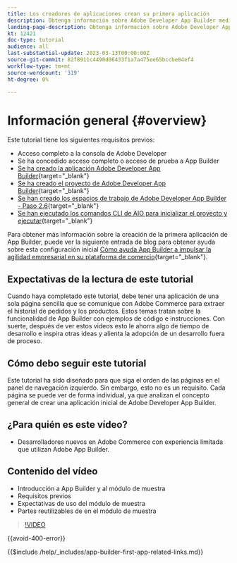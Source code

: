 ```yaml
---
title: Los creadores de aplicaciones crean su primera aplicación
description: Obtenga información sobre Adobe Developer App Builder mediante Adobe Commerce y cree su primera aplicación.
landing-page-description: Obtenga información sobre Adobe Developer App Builder , que se utiliza con Adobe Commerce, y cree su primera aplicación.
kt: 12421
doc-type: tutorial
audience: all
last-substantial-update: 2023-03-13T00:00:00Z
source-git-commit: 82f8911c4490d06433f1a7a475ee65bccbe04ef4
workflow-type: tm+mt
source-wordcount: '319'
ht-degree: 0%

---
```



# Información general {#overview}

Este tutorial tiene los siguientes requisitos previos:

* Acceso completo a la consola de Adobe Developer
* Se ha concedido acceso completo o acceso de prueba a App Builder
* [Se ha creado la aplicación Adobe Developer App Builder](https://developer.adobe.com/app-builder/docs/getting_started/first_app/){target="_blank"}
* [Se ha creado el proyecto de Adobe Developer App Builder](https://developer.adobe.com/console){target="_blank"}
* [Se han creado los espacios de trabajo de Adobe Developer App Builder - Paso 2.6](https://developer.adobe.com/app-builder/docs/getting_started/first_app/#2-creating-a-new-project-on-developer-console){target="_blank"}
* [Se han ejecutado los comandos CLI de AIO para inicializar el proyecto y ejecutar](https://developer.adobe.com/runtime){target="_blank"}

Para obtener más información sobre la creación de la primera aplicación de App Builder, puede ver la siguiente entrada de blog para obtener ayuda sobre esta configuración inicial [Cómo ayuda App Builder a impulsar la agilidad empresarial en su plataforma de comercio](https://business.adobe.com/blog/how-to/how-app-builder-helps-you-implement-a-composable-commerce-strategy){target="_blank"}.

## Expectativas de la lectura de este tutorial

Cuando haya completado este tutorial, debe tener una aplicación de una sola página sencilla que se comunique con Adobe Commerce para extraer el historial de pedidos y los productos. Estos temas tratan sobre la funcionalidad de App Builder con ejemplos de código e instrucciones. Con suerte, después de ver estos videos esto le ahorra algo de tiempo de desarrollo e inspira otras ideas y alienta la adopción de un desarrollo fuera de proceso.

## Cómo debo seguir este tutorial

Este tutorial ha sido diseñado para que siga el orden de las páginas en el panel de navegación izquierdo. Sin embargo, esto no es un requisito. Cada página se puede ver de forma individual, ya que analizan el concepto general de crear una aplicación inicial de Adobe Developer App Builder.

## ¿Para quién es este vídeo?

* Desarrolladores nuevos en Adobe Commerce con experiencia limitada que utilizan Adobe App Builder.

## Contenido del vídeo

* Introducción a App Builder y al módulo de muestra
* Requisitos previos
* Expectativas de uso del módulo de muestra
* Partes reutilizables de en el módulo de muestra

>[!VIDEO](https://video.tv.adobe.com/v/3416740)

{{avoid-400-error}}

{{$include /help/_includes/app-builder-first-app-related-links.md}}

